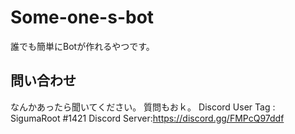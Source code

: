 # Some-one-s-bot
誰でも簡単にBotが作れるやつです。

## 問い合わせ
なんかあったら聞いてください。
質問もおｋ。
Discord User Tag : SigumaRoot #1421
Discord Server:https://discord.gg/FMPcQ97ddf
